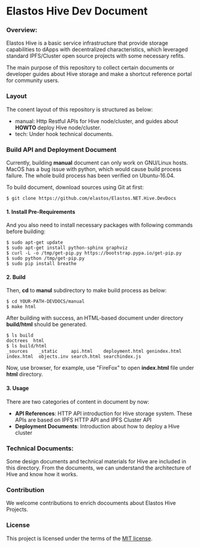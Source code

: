 Elastos Hive Dev Document
=======================

### Overview:
Elastos Hive is a basic service infrastructure that provide storage capabilities to dApps with decentralized characteristics, which leveraged standard IPFS/Cluster open source projects with some necessary refits.

The main purpose of this repository to collect certain documents or developer guides about Hive storage and make a shortcut reference portal for community users.

### Layout
The conent layout of this repository is structured as below:

* manual: Http Restful APIs for Hive node/cluster, and guides about **HOWTO** deploy Hive node/cluster.
* tech: Under hook technical documents.

### Build API and Deployment Document
Currently, building **manual** document can only work on GNU/Linux hosts. MacOS has a bug issue with python, which would cause build process failure.  The whole build process has been verified on Ubuntu-16.04.

To build document, download sources using Git at first:

```shell
$ git clone https://github.com/elastos/Elastos.NET.Hive.DevDocs
```

#### 1. Install Pre-Requirements

And you also need to install necessary packages with following commands  before building:

```shell
$ sudo apt-get update
$ sudo apt-get install python-sphinx graphviz
$ curl -L -o /tmp/get-pip.py https://bootstrap.pypa.io/get-pip.py
$ sudo python /tmp/get-pip.py
$ sudo pip install breathe
```

#### 2. Build

Then, **cd** to **manul** subdirectory to make build process as below:

```shell
$ cd YOUR-PATH-DEVDOCS/manual
$ make html
```

After building with success,  an HTML-based document under directory **build/html** should be generated.

```shell
$ ls build
doctrees  html
$ ls build/html
_sources	_static		api.html	deployment.html	genindex.html	index.html	objects.inv	search.html	searchindex.js
```

Now, use browser, for example,  use "FireFox" to open **index.html** file under **html** directory.

#### 3. Usage

There are two categories of content in document by now:

* **API References**: HTTP API introduction for Hive storage system. These APIs are based on IPFS HTTP API and IPFS Cluster API
* **Deployment Documents**:  Introduction about how to deploy a Hive cluster

### Technical Documents:

Some design documents and technical materials for Hive are included in this directory. From the documents, we can understand the architecture of Hive and know how it works.

### Contribution

We welcome contributions to enrich docouments about Elastos Hive Projects.

### License

This project is licensed under the terms of the [MIT license](https://github.com/elastos/Elastos.NET.Carrier.Native.SDK/blob/master/LICENSE).